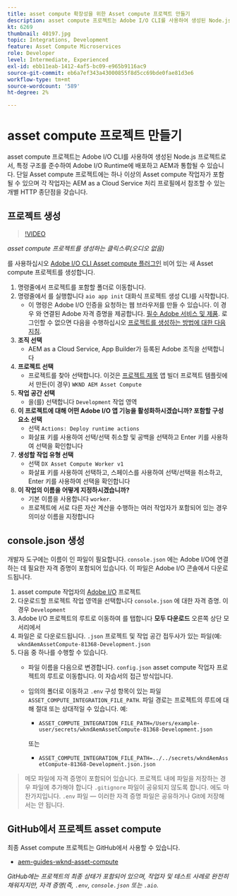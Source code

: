 ```yaml
---
title: asset compute 확장성을 위한 Asset compute 프로젝트 만들기
description: asset compute 프로젝트는 Adobe I/O CLI를 사용하여 생성된 Node.js 프로젝트로서, 특정 구조를 준수하여 Adobe I/O Runtime에 배포하고 AEM as a Cloud Service과 통합할 수 있습니다.
kt: 6269
thumbnail: 40197.jpg
topic: Integrations, Development
feature: Asset Compute Microservices
role: Developer
level: Intermediate, Experienced
exl-id: ebb11eab-1412-4af5-bc09-e965b9116ac9
source-git-commit: eb6a7ef343a43000855f8d5cc69bde0fae81d3e6
workflow-type: tm+mt
source-wordcount: '589'
ht-degree: 2%

---
```


# asset compute 프로젝트 만들기

asset compute 프로젝트는 Adobe I/O CLI를 사용하여 생성된 Node.js 프로젝트로서, 특정 구조를 준수하여 Adobe I/O Runtime에 배포하고 AEM과 통합될 수 있습니다. 단일 Asset compute 프로젝트에는 하나 이상의 Asset compute 작업자가 포함될 수 있으며 각 작업자는 AEM as a Cloud Service 처리 프로필에서 참조할 수 있는 개별 HTTP 종단점을 갖습니다.

## 프로젝트 생성

>[!VIDEO](https://video.tv.adobe.com/v/40197/?quality=12&learn=on)

_asset compute 프로젝트를 생성하는 클릭스루(오디오 없음)_

를 사용하십시오 [Adobe I/O CLI Asset compute 플러그인](../set-up/development-environment.md#aio-cli) 비어 있는 새 Asset compute 프로젝트를 생성합니다.

1. 명령줄에서 프로젝트를 포함할 폴더로 이동합니다.
1. 명령줄에서 를 실행합니다 `aio app init` 대화식 프로젝트 생성 CLI를 시작합니다.
   + 이 명령은 Adobe I/O 인증을 요청하는 웹 브라우저를 만들 수 있습니다. 이 경우 와 연결된 Adobe 자격 증명을 제공합니다. [필수 Adobe 서비스 및 제품](../set-up/accounts-and-services.md). 로그인할 수 없으면 다음을 수행하십시오 [프로젝트를 생성하는 방법에 대한 다음 지침](https://developer.adobe.com/app-builder/docs/getting_started/first_app/#42-developer-is-not-logged-in-as-enterprise-organization-user).
1. __조직 선택__
   + AEM as a Cloud Service, App Builder가 등록된 Adobe 조직을 선택합니다
1. __프로젝트 선택__
   + 프로젝트를 찾아 선택합니다. 이것은 [프로젝트 제목](../set-up/app-builder.md) 앱 빌더 프로젝트 템플릿에서 만든(이 경우) `WKND AEM Asset Compute`
1. __작업 공간 선택__
   + 을(를) 선택합니다 `Development` 작업 영역
1. __이 프로젝트에 대해 어떤 Adobe I/O 앱 기능을 활성화하시겠습니까? 포함할 구성 요소 선택__
   + 선택 `Actions: Deploy runtime actions`
   + 화살표 키를 사용하여 선택/선택 취소할 및 공백을 선택하고 Enter 키를 사용하여 선택을 확인합니다
1. __생성할 작업 유형 선택__
   + 선택 `DX Asset Compute Worker v1`
   + 화살표 키를 사용하여 선택하고, 스페이스를 사용하여 선택/선택을 취소하고, Enter 키를 사용하여 선택을 확인합니다
1. __이 작업의 이름을 어떻게 지정하시겠습니까?__
   + 기본 이름을 사용합니다 `worker`.
   + 프로젝트에 서로 다른 자산 계산을 수행하는 여러 작업자가 포함되어 있는 경우 의미상 이름을 지정합니다

## console.json 생성

개발자 도구에는 이름이 인 파일이 필요합니다. `console.json` 에는 Adobe I/O에 연결하는 데 필요한 자격 증명이 포함되어 있습니다. 이 파일은 Adobe I/O 콘솔에서 다운로드됩니다.

1. asset compute 작업자의 [Adobe I/O](https://console.adobe.io) 프로젝트
1. 다운로드할 프로젝트 작업 영역을 선택합니다 `console.json` 에 대한 자격 증명. 이 경우 `Development`
1. Adobe I/O 프로젝트의 루트로 이동하여 를 탭합니다 __모두 다운로드__ 오른쪽 상단 모서리에서
1. 파일은 로 다운로드됩니다. `.json` 프로젝트 및 작업 공간 접두사가 있는 파일(예: `wkndAemAssetCompute-81368-Development.json`
1. 다음 중 하나를 수행할 수 있습니다.
   + 파일 이름을 다음으로 변경합니다. `config.json` asset compute 작업자 프로젝트의 루트로 이동합니다. 이 자습서의 접근 방식입니다.
   + 임의의 폴더로 이동하고 `.env` 구성 항목이 있는 파일 `ASSET_COMPUTE_INTEGRATION_FILE_PATH`. 파일 경로는 프로젝트의 루트에 대해 절대 또는 상대적일 수 있습니다. 예:
      + `ASSET_COMPUTE_INTEGRATION_FILE_PATH=/Users/example-user/secrets/wkndAemAssetCompute-81368-Development.json`

      또는
      + `ASSET_COMPUTE_INTEGRATION_FILE_PATH=../../secrets/wkndAemAssetCompute-81368-Development.json.json`


> 메모
> 파일에 자격 증명이 포함되어 있습니다. 프로젝트 내에 파일을 저장하는 경우 파일에 추가해야 합니다 `.gitignore` 파일이 공유되지 않도록 합니다. 에도 마찬가지입니다. `.env` 파일 — 이러한 자격 증명 파일은 공유하거나 Git에 저장해서는 안 됩니다.

## GitHub에서 프로젝트 asset compute

최종 Asset compute 프로젝트는 GitHub에서 사용할 수 있습니다.

+ [aem-guides-wknd-asset-compute](https://github.com/adobe/aem-guides-wknd-asset-compute)

_GitHub에는 프로젝트의 최종 상태가 포함되어 있으며, 작업자 및 테스트 사례로 완전히 채워지지만, 자격 증명(즉, `.env`, `console.json` 또는 `.aio`._
